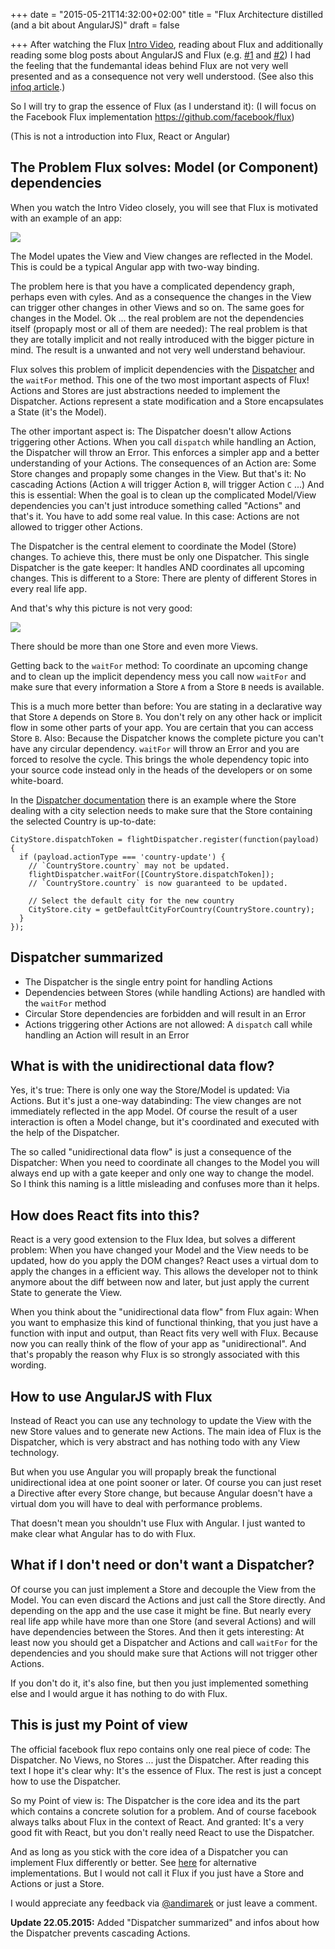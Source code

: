 +++
date = "2015-05-21T14:32:00+02:00"
title = "Flux Architecture distilled (and a bit about AngularJS)"
draft = false

+++
After watching the Flux [Intro Video](https://facebook.github.io/flux/docs/overview.html), reading about Flux and additionally reading some blog posts about AngularJS and Flux (e.g. [#1](http://victorsavkin.com/post/99998937651/building-angular-apps-using-flux-architecture) and [#2](http://christianalfoni.github.io/javascript/2014/09/26/using-flux-with-angular.html)) I had the feeling that the fundemantal ideas behind Flux are not very well presented and as a consequence not very well understood. (See also this [infoq article](http://www.infoq.com/news/2014/05/facebook-mvc-flux).)

So I will try to grap the essence of Flux (as I understand it):
(I will focus on the Facebook Flux implementation https://github.com/facebook/flux)

(This is not a introduction into Flux, React or Angular)

## The Problem Flux solves: Model (or Component) dependencies

When you watch the Intro Video closely, you will see that Flux is motivated with an example of an app:

![](http://cdn.infoq.com/statics_s2_20150519-0054u2/resource/news/2014/05/facebook-mvc-flux/en/resources/flux-react-mvc.png)

The Model upates the View and View changes are reflected in the Model. This is could be a typical Angular app with two-way binding.

The problem here is that you have a complicated dependency graph, perhaps even with cyles. And as a consequence the changes in the View can trigger other changes in other Views and so on. The same goes for changes in the Model. Ok ... the real problem are not the dependencies itself (propaply most or all of them are needed): The real problem is that they are totally implicit and not really introduced with the bigger picture in mind. The result is a unwanted and not very well understand behaviour.

Flux solves this problem of implicit dependencies with the  [Dispatcher](https://facebook.github.io/flux/docs/dispatcher.html#content) and the `waitFor` method. This one of the two most important aspects of Flux! Actions and Stores are just abstractions needed to implement the Dispatcher.
Actions represent a state modification and a Store encapsulates a State (it's the Model).

The other important aspect is: The Dispatcher doesn't allow Actions triggering other Actions. When you call `dispatch` while handling an Action, the Dispatcher will throw an Error. This enforces a simpler app and a better understanding of your Actions. The consequences of an Action are: Some Store changes and propaply some changes in the View. But that's it: No cascading Actions (Action `A` will trigger Action `B`, will trigger Action `C` ...)
And this is essential: When the goal is to clean up the complicated Model/View dependencies you can't just introduce something called "Actions" and that's it. You have to add some real value. In this case: Actions are not allowed to trigger other Actions.


The Dispatcher is the central element to coordinate the Model (Store) changes. To achieve this, there must be only one Dispatcher. This single Dispatcher is the gate keeper: It handles AND coordinates all upcoming changes. This is different to a Store: There are plenty of different Stores in every real life app. 

And that's why this picture is not very good:

![](http://cdn.infoq.com/statics_s2_20150519-0054u2/resource/news/2014/05/facebook-mvc-flux/en/resources/flux-react.png)

There should be more than one Store and even more Views.

Getting back to the `waitFor` method: To coordinate an upcoming change and to clean up the implicit dependency mess you call now `waitFor` and make sure that every information a Store `A` from a Store `B` needs is available. 

This is a much more better than before: You are stating in a declarative way that Store `A` depends on Store `B`. You don't rely on any other hack or implicit flow in some other parts of your app. You are certain that you can access Store `B`.
Also: Because the Dispatcher knows the complete picture you can't have any circular dependency. `waitFor` will throw an Error and you are forced to resolve the cycle. 
This brings the whole dependency topic into your source code instead only in the heads of the developers or on some white-board.


In the [Dispatcher documentation](https://facebook.github.io/flux/docs/dispatcher.html#content) there is an example where the Store dealing with a city selection needs to make sure that the Store containing the selected Country is up-to-date:

```
CityStore.dispatchToken = flightDispatcher.register(function(payload) {
  if (payload.actionType === 'country-update') {
    // `CountryStore.country` may not be updated.
    flightDispatcher.waitFor([CountryStore.dispatchToken]);
    // `CountryStore.country` is now guaranteed to be updated.

    // Select the default city for the new country
    CityStore.city = getDefaultCityForCountry(CountryStore.country);
  }
});
```

## Dispatcher summarized

* The Dispatcher is the single entry point for handling Actions
* Dependencies between Stores (while handling Actions) are handled with the `waitFor` method
* Circular Store dependencies are forbidden and will result in an Error
* Actions triggering other Actions are not allowed: A `dispatch` call while handling an Action will result in an Error

## What is with the unidirectional data flow?

Yes, it's true: There is only one way the Store/Model is updated: Via Actions. But it's just a one-way databinding: The view changes are not immediately reflected in the app Model. Of course the result of a user interaction is often a Model change, but it's coordinated and executed with the help of the Dispatcher. 

The so called "unidirectional data flow" is just a consequence of the Dispatcher: When you need to coordinate all changes to the Model you will always end up with a gate keeper and only one way to change the model. So I think this naming is a little misleading and confuses more than it helps.

## How does React fits into this?
React is a very good extension to the Flux Idea, but solves a different problem: When you have changed your Model and the View needs to be updated, how do you apply the DOM changes? React uses a virtual dom to apply the changes in a efficient way. This allows the developer not to think anymore about the diff between now and later, but just apply the current State to generate the View. 

When you think about the "unidirectional data flow" from Flux again: When you want to emphasize this kind of functional thinking, that you just have a function with input and output,  than React fits very well with Flux. Because now you can really think of the flow of your app as "unidirectional". And that's propably the reason why Flux is so strongly associated with this wording.

## How to use AngularJS with Flux
Instead of React you can use any technology to update the View with the new Store values and to generate new Actions. The main idea of Flux is the Dispatcher, which is very abstract and has nothing todo with any View technology.

But when you use Angular you will propaply break the functional unidirectional idea at one point sooner or later. Of course you can just reset a Directive after every Store change, but because Angular doesn't have a virtual dom you will have to deal with performance problems.  

That doesn't mean you shouldn't use Flux with Angular. I just wanted to make clear what Angular has to do with Flux.


## What if I don't need or don't want a Dispatcher?
Of course you can just implement a Store and decouple the View from the Model. You can even discard the Actions and just call the Store directly. And depending on the app and the use case it might be fine. 
But nearly every real life app while have more than one Store (and several Actions) and will have dependencies between the Stores. And then it gets interesting: At least now you should get a Dispatcher and Actions and call `waitFor` for the dependencies and you should make sure that Actions will not trigger other Actions. 

If you don't do it, it's also fine, but then you just implemented something else and I would argue it has nothing to do with Flux. 
 



## This is just my Point of view
The official facebook flux repo contains only one real piece of code: The Dispatcher. No Views, no Stores ... just the Dispatcher. After reading this text I hope it's clear why: It's the essence of Flux. The rest is just a concept how to use the Dispatcher. 

So my Point of view is: The Dispatcher is the core idea and its the part which contains a concrete solution for a problem. And of course facebook always talks about Flux in the context of React. And granted: It's a very good fit with React, but you don't really need React to use the Dispatcher.

And as long as you stick with the core idea of a Dispatcher you can implement Flux differently or better. See [here](https://reactjsnews.com/the-state-of-flux/) for alternative implementations. But I would not call it Flux if you just have a Store and Actions or just a Store.

I would appreciate any feedback via  [@andimarek](https://twitter.com/andimarek) or just leave a comment.

**Update 22.05.2015:** Added "Dispatcher summarized" and infos about how the Dispatcher prevents cascading Actions.

